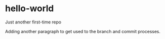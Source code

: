 # hello-world
Just another first-time repo

Adding another paragraph to get used to the branch and commit processes.
